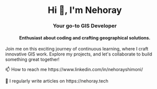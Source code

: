 <h1 align="center">Hi 👋, I'm Nehoray</h1>
<h3 align="center">Your go-to GIS Developer</h3>
<h4 align="center">Enthusiast about coding and crafting geographical solutions.</h4>
<p></p>
<p>Join me on this exciting journey of continuous learning, where I craft innovative GIS work. Explore my projects, and let's collaborate to build something great together!</p>
<p></p>
📫 How to reach me https://www.linkedin.com/in/nehorayshimoni/
<p></p>
📝 I regularly write articles on <b></b>https://nehoray.tech</b>
<p></p>
